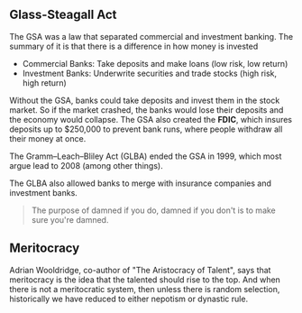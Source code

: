 ## Glass-Steagall Act
The GSA was a law that separated commercial and investment banking. The summary
of it is that there is a difference in how money is invested
- Commercial Banks: Take deposits and make loans (low risk, low return)
- Investment Banks: Underwrite securities and trade stocks (high risk, high return)

Without the GSA, banks could take deposits and invest them in the stock market. So if the market crashed, the banks would lose their deposits and the economy would collapse. The GSA also created the **FDIC**, which insures deposits up to $250,000 to prevent bank runs, where people withdraw all their money at once.

The Gramm–Leach–Bliley Act (GLBA) ended the GSA in 1999, which most argue lead to 2008 (among other things).

The GLBA also allowed banks to merge with insurance companies and investment banks.

> The purpose of damned if you do, damned if you don't is to make sure you're damned.

## Meritocracy
Adrian Wooldridge, co-author of "The Aristocracy of Talent", says that meritocracy is the idea that the talented should rise to the top. And when there is not a meritocratic system, then unless there is random selection, historically we have reduced to either nepotism or dynastic rule.